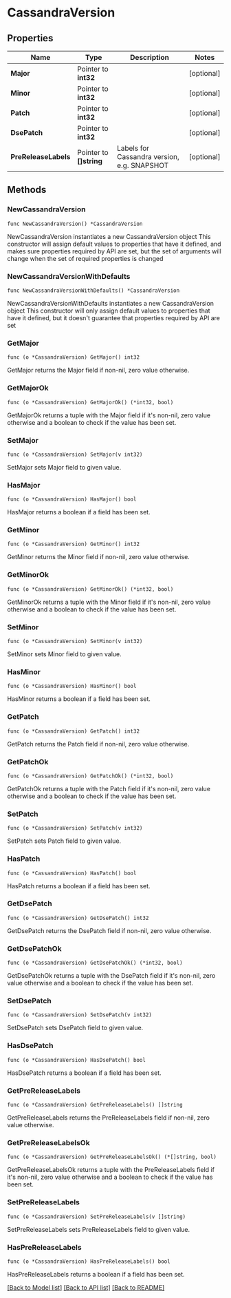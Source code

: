 # CassandraVersion

## Properties

Name | Type | Description | Notes
------------ | ------------- | ------------- | -------------
**Major** | Pointer to **int32** |  | [optional] 
**Minor** | Pointer to **int32** |  | [optional] 
**Patch** | Pointer to **int32** |  | [optional] 
**DsePatch** | Pointer to **int32** |  | [optional] 
**PreReleaseLabels** | Pointer to **[]string** | Labels for Cassandra version, e.g. SNAPSHOT | [optional] 

## Methods

### NewCassandraVersion

`func NewCassandraVersion() *CassandraVersion`

NewCassandraVersion instantiates a new CassandraVersion object
This constructor will assign default values to properties that have it defined,
and makes sure properties required by API are set, but the set of arguments
will change when the set of required properties is changed

### NewCassandraVersionWithDefaults

`func NewCassandraVersionWithDefaults() *CassandraVersion`

NewCassandraVersionWithDefaults instantiates a new CassandraVersion object
This constructor will only assign default values to properties that have it defined,
but it doesn't guarantee that properties required by API are set

### GetMajor

`func (o *CassandraVersion) GetMajor() int32`

GetMajor returns the Major field if non-nil, zero value otherwise.

### GetMajorOk

`func (o *CassandraVersion) GetMajorOk() (*int32, bool)`

GetMajorOk returns a tuple with the Major field if it's non-nil, zero value otherwise
and a boolean to check if the value has been set.

### SetMajor

`func (o *CassandraVersion) SetMajor(v int32)`

SetMajor sets Major field to given value.

### HasMajor

`func (o *CassandraVersion) HasMajor() bool`

HasMajor returns a boolean if a field has been set.

### GetMinor

`func (o *CassandraVersion) GetMinor() int32`

GetMinor returns the Minor field if non-nil, zero value otherwise.

### GetMinorOk

`func (o *CassandraVersion) GetMinorOk() (*int32, bool)`

GetMinorOk returns a tuple with the Minor field if it's non-nil, zero value otherwise
and a boolean to check if the value has been set.

### SetMinor

`func (o *CassandraVersion) SetMinor(v int32)`

SetMinor sets Minor field to given value.

### HasMinor

`func (o *CassandraVersion) HasMinor() bool`

HasMinor returns a boolean if a field has been set.

### GetPatch

`func (o *CassandraVersion) GetPatch() int32`

GetPatch returns the Patch field if non-nil, zero value otherwise.

### GetPatchOk

`func (o *CassandraVersion) GetPatchOk() (*int32, bool)`

GetPatchOk returns a tuple with the Patch field if it's non-nil, zero value otherwise
and a boolean to check if the value has been set.

### SetPatch

`func (o *CassandraVersion) SetPatch(v int32)`

SetPatch sets Patch field to given value.

### HasPatch

`func (o *CassandraVersion) HasPatch() bool`

HasPatch returns a boolean if a field has been set.

### GetDsePatch

`func (o *CassandraVersion) GetDsePatch() int32`

GetDsePatch returns the DsePatch field if non-nil, zero value otherwise.

### GetDsePatchOk

`func (o *CassandraVersion) GetDsePatchOk() (*int32, bool)`

GetDsePatchOk returns a tuple with the DsePatch field if it's non-nil, zero value otherwise
and a boolean to check if the value has been set.

### SetDsePatch

`func (o *CassandraVersion) SetDsePatch(v int32)`

SetDsePatch sets DsePatch field to given value.

### HasDsePatch

`func (o *CassandraVersion) HasDsePatch() bool`

HasDsePatch returns a boolean if a field has been set.

### GetPreReleaseLabels

`func (o *CassandraVersion) GetPreReleaseLabels() []string`

GetPreReleaseLabels returns the PreReleaseLabels field if non-nil, zero value otherwise.

### GetPreReleaseLabelsOk

`func (o *CassandraVersion) GetPreReleaseLabelsOk() (*[]string, bool)`

GetPreReleaseLabelsOk returns a tuple with the PreReleaseLabels field if it's non-nil, zero value otherwise
and a boolean to check if the value has been set.

### SetPreReleaseLabels

`func (o *CassandraVersion) SetPreReleaseLabels(v []string)`

SetPreReleaseLabels sets PreReleaseLabels field to given value.

### HasPreReleaseLabels

`func (o *CassandraVersion) HasPreReleaseLabels() bool`

HasPreReleaseLabels returns a boolean if a field has been set.


[[Back to Model list]](../README.md#documentation-for-models) [[Back to API list]](../README.md#documentation-for-api-endpoints) [[Back to README]](../README.md)


